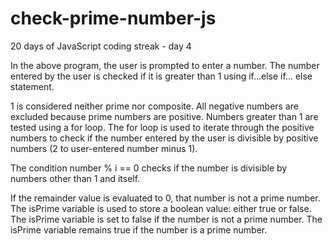 # check-prime-number-js
20 days of JavaScript coding streak - day 4

In the above program, the user is prompted to enter a number. The number entered by the user is checked if it is greater than 1 using if...else if... else statement.

1 is considered neither prime nor composite.
All negative numbers are excluded because prime numbers are positive.
Numbers greater than 1 are tested using a for loop.
The for loop is used to iterate through the positive numbers to check if the number entered by the user is divisible by positive numbers (2 to user-entered number minus 1).

The condition number % i == 0 checks if the number is divisible by numbers other than 1 and itself.

If the remainder value is evaluated to 0, that number is not a prime number.
The isPrime variable is used to store a boolean value: either true or false.
The isPrime variable is set to false if the number is not a prime number.
The isPrime variable remains true if the number is a prime number.
